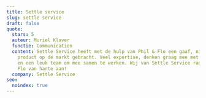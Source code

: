 ```yaml
---
title: Settle service
slug: settle service
draft: false
quote:
  stars: 5
  auteur: Muriel Klaver
  functie: Communication
  content: Settle Service heeft met de hulp van Phil & Flo een gaaf, nieuw VR
    product op de markt gebracht. Veel expertise, denken graag mee met de klant
    en een leuk team om mee samen te werken. Wij van Settle Service raden Phil &
    Flo van harte aan!
  company: Settle Service
seo:
  noindex: true
---
```

